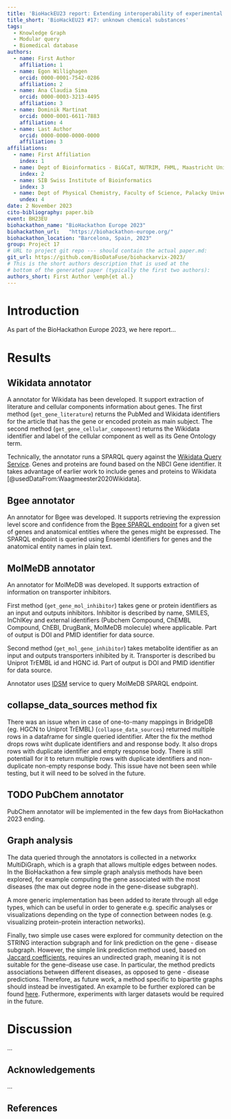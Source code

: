 ```yaml
---
title: 'BioHackEU23 report: Extending interoperability of experimental data using modular queries across biomedical resources'
title_short: 'BioHackEU23 #17: unknown chemical substances'
tags:
  - Knowledge Graph
  - Modular query
  - Biomedical database
authors:
  - name: First Author
    affiliation: 1
  - name: Egon Willighagen
    orcid: 0000-0001-7542-0286
    affiliation: 2
  - name: Ana Claudia Sima
    orcid: 0000-0003-3213-4495
    affiliation: 3
  - name: Dominik Martinat
    orcid: 0000-0001-6611-7883
    affiliation: 4
  - name: Last Author
    orcid: 0000-0000-0000-0000
    affiliation: 3
affiliations:
  - name: First Affiliation
    index: 1
  - name: Dept of Bioinformatics - BiGCaT, NUTRIM, FHML, Maastricht University
    index: 2
  - name: SIB Swiss Institute of Bioinformatics
    index: 3
  - name: Dept of Physical Chemistry, Faculty of Science, Palacky University Olomouc, CZ
    undex: 4
date: 2 November 2023
cito-bibliography: paper.bib
event: BH23EU
biohackathon_name: "BioHackathon Europe 2023"
biohackathon_url:   "https://biohackathon-europe.org/"
biohackathon_location: "Barcelona, Spain, 2023"
group: Project 17
# URL to project git repo --- should contain the actual paper.md:
git_url: https://github.com/BioDataFuse/biohackarvix-2023/
# This is the short authors description that is used at the
# bottom of the generated paper (typically the first two authors):
authors_short: First Author \emph{et al.}
---
```



# Introduction

As part of the BioHackathon Europe 2023, we here report...

# Results

## Wikidata annotator

A annotator for Wikidata has been developed. It support extraction of literature and cellular components information
about genes. The first method (`get_gene_literature`) returns the PubMed and Wikidata identifiers for the article that has the gene or
encoded protein as main subject. The second method (`get_gene_cellular_component`) returns the Wikidata identifier and
label of the cellular component as well as its Gene Ontology term.

Technically, the annotator runs a SPARQL query against the [Wikidata Query Service](https://query.wikidata.org/). Genes and proteins are found based
on the NBCI Gene identifier. It takes advantage of earlier work to include genes and proteins to Wikidata [@usedDataFrom:Waagmeester2020Wikidata].

## Bgee annotator

An annotator for Bgee was developed. It supports retrieving the expression level score and confidence from the [Bgee SPARQL endpoint](https://www.bgee.org/resources/sparql) for a given set of genes and anatomical entities where the genes might be expressed. The SPARQL endpoint is queried using Ensembl identifiers for genes and the anatomical entity names in plain text.

## MolMeDB annotator
An annotator for MolMeDB was developed. It supports extraction of information on transporter inhibitors.

First method (`get_gene_mol_inhibitor`) takes gene or protein identifiers as an input and outputs inhibitors. Inhibitor is described by name, SMILES, InChIKey and external identifiers (Pubchem Compound, ChEMBL Compound, ChEBI, DrugBank, MolMeDB molecule) where applicable. Part of output is DOI and PMID identifier for data source.

Second method (`get_mol_gene_inhibitor`) takes metabolite identifier as an input and outputs transporters inhibited by it. Transporter is described bu Uniprot TrEMBL id and HGNC id. Part of output is DOI and PMID identifier for data source.

Annotator uses [IDSM](https://idsm.elixir-czech.cz/) service to query MolMeDB SPARQL endpoint.

## collapse_data_sources method fix
There was an issue when in case of one-to-many mappings in BridgeDB (eg. HGCN to Uniprot TrEMBL) (`collapse_data_sources`) returned multiple rows in a dataframe for single queried identifier. After the fix the method drops rows wiht duplicate identifiers and and response body. It also drops rows with duplicate identifier and empty response body.
There is still potentiall for it to return multiple rows with duplicate identifiers and non-duplicate non-empty response body. This issue have not been seen while testing, but it will need to be solved in the future.

## TODO PubChem annotator
PubChem annotator will be implemented in the few days from BioHackathon 2023 ending.

## Graph analysis
The data queried through the annotators is collected in a networkx MultiDiGraph, which is a graph that allows multiple edges between nodes. In the BioHackathon a few simple graph analysis methods have been explored, for example computing the gene associated with the most diseases (the max out degree node in the gene-disease subgraph).

A more generic implementation has been added to iterate through all edge types, which can be useful in order to generate e.g. specific analyses or visualizations depending on the type of connection between nodes (e.g. visualizing protein-protein interaction networks).

Finally, two simple use cases were explored for community detection on the STRING interaction subgraph and for link prediction on the gene - disease subgraph. However, the simple link prediction method used, based on [Jaccard coefficients](https://networkx.org/documentation/stable/reference/algorithms/generated/networkx.algorithms.link_prediction.jaccard_coefficient.html#networkx.algorithms.link_prediction.jaccard_coefficient), requires an undirected graph, meaning it is not suitable for the gene-disease use case. In particular, the method predicts associations between different diseases, as opposed to gene - disease predictions. Therefore, as future work, a method specific to bipartite graphs should instead be investigated. An example to be further explored can be found [here](https://github.com/bi-graph/Bigraph). Futhermore, experiments with larger datasets would be required in the future.

# Discussion

...

## Acknowledgements

...

## References
